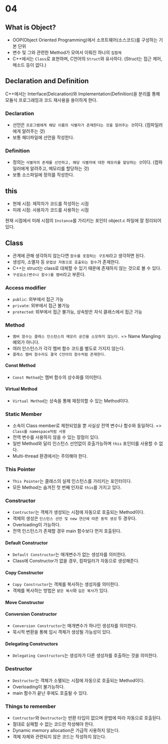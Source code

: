 # 04

## What is Object?
- OOP(Object Oriented Programming)에서 소프트웨어(소스코드)를 구성하는 기본 단위
- 변수 및 그와 관련한 Method가 모여서 이뤄진 하나의 `집합체`
- C++에서는 `Class`로 표현하며, C언어의 `Struct`와 유사하다. (Struct는 접근 제어, 메소드 등이 없다.)

## Declaration and Definition

C++에서는 Interface(Delcaration)와 Implementation(Definition)을 분리를 통해 모듈식 프로그래밍과 코드 재사용을 용이하게 한다.

### Declaration
- 선언은 `프로그램에게 해당 이름의 식별자가 존재한다는 것을 알려주는 것`이다. (컴파일러에게 알려주는 것)
- 보통 헤더파일에 선언을 작성한다.

### Definition
- 정의는 `식별자의 존재를 선언하고, 해당 식별자에 대한 메모리를 할당하는 것`이다. (컴파일러에게 알려주고, 메모리를 할당하는 것)
- 보통 소스파일에 정의를 작성한다.

## this
- 현재 시점: 제작자가 코드를 작성하는 시점
- 미래 시점: 사용자가 코드를 사용하는 시점

현재 시점에서 미래 시점의 `Instance`를 가리키는 포인터
object.c 파일에 잘 정리되어 있다.

## Class
- 관계에 관해 생각하지 않는다면 `함수를 포함하는 구조체`라고 생각하면 된다.
- 생성자, 소멸자 등 `문법상 자동으로 호출되는 함수`가 존재한다.
- C++는 struct는 class로 대체할 수 있기 때문에 존재하지 않는 것으로 볼 수 있다.
- `구성요소(변수나 함수)를 멤버`라고 부른다.

### Access modifier
- `public`: 외부에서 접근 가능
- `private`: 외부에서 접근 불가능
- `protected`: 외부에서 접근 불가능, 상속받은 자식 클래스에서 접근 가능

### Method
- `멤버 함수는 클래스 인스턴스의 메모리 공간을 소모하지 않는다.` => Name Mangling 예외가 아니다.
- 여러 인스턴스가 각각 멤버 함수 코드를 별도로 가지지 않는다.
- `클래스 멤버 함수라도 결국 C언어의 함수처럼 존재한다.`

#### Const Method
- `Const Method`는 멤버 함수의 상수화를 의미한다.

#### Virtual Method
- `Virtual Method`는 상속을 통해 재정의할 수 있는 Method이다.

### Static Member
- 소속이 Class member로 제한되었을 뿐 사실상 전역 변수나 함수와 동일하다. => `Class를 namespace처럼 사용`
- 전역 변수를 사용하지 않을 수 있는 장점이 있다.
- 일반 Method와 달리 인스턴스 선언없이 호출가능하며 `this` 포인터를 사용할 수 없다.
- Multi-thread 환경에서는 주의해야 한다.

### This Pointer
- `This Pointer`는 클래스의 실제 인스턴스를 가리키는 포인터이다.
- 모든 Method는 숨겨진 첫 번째 인자로 `this`를 가지고 있다.

### Constructor
- `Contructor`는 객체가 생성되는 시점에 자동으로 호출되는 Method이다.
- 객체의 생성은 `인스턴스 선언 및 new 연산에 따른 동적 생성` 두 경우다.
- Overloading이 가능하다.
- 전역 인스턴스가 존재할 경우 main 함수보다 먼저 호출된다.

#### Default Constructor
- `Default Constructor`는 매개변수가 없는 생성자를 의미한다.
- Class에 Constructor가 없을 경우, 컴파일러가 자동으로 생성해준다.

#### Copy Constructor
- `Copy Constructor`는 객체를 복사하는 생성자를 의미한다.
- 객체를 복사하는 방법은 `얕은 복사`와 `깊은 복사`가 있다.

#### Move Constructor

#### Conversion Constructor
- `Conversion Constructor`는 매개변수가 하나인 생성자를 의미한다.
- 묵시적 변환을 통해 임시 객체가 생성될 가능성이 있다.

#### Delegating Constructors
- `Delegating Constructors`는 생성자가 다른 생성자를 호출하는 것을 의미한다.

### Destructor
- `Destructor`는 객체가 소멸되는 시점에 자동으로 호출되는 Method이다.
- Overloading이 불가능하다.
- main 함수가 끝난 후에도 호출될 수 있다.

### Things to remember
- `Contructor`와 `Destructor`는 반환 타입이 없으며 문법에 따라 자동으로 호출된다.
- 절대로 실패할 수 없는 코드만 작성해야 한다.
- Dynamic memory allocation은 가급적 사용하지 않는다.
- 객체 자체와 관련되지 않은 코드는 작성하지 않는다.
